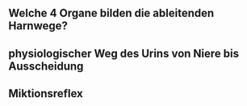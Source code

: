## Welche 4 Organe bilden die ableitenden Harnwege?
## physiologischer Weg des Urins von Niere bis Ausscheidung
## Miktionsreflex
## 